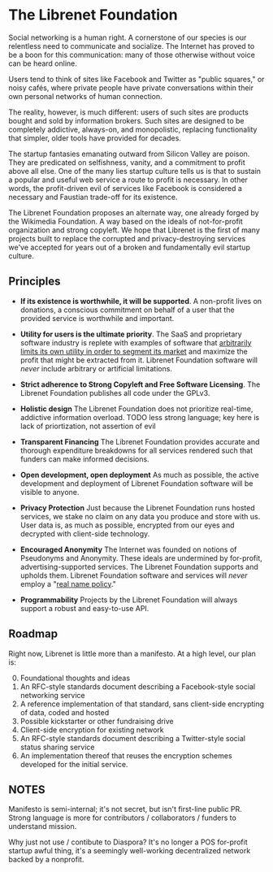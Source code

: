 # The Librenet Foundation

Social networking is a human right. A cornerstone of our species is our
relentless need to communicate and socialize. The Internet has proved
to be a boon for this communication: many of those otherwise without
voice can be heard online.

Users tend to think of sites like Facebook and Twitter as "public
squares," or noisy cafés, where private people have private
conversations within their own personal networks of human connection.

The reality, however, is much different: users of such sites are
products bought and sold by information brokers. Such sites are
designed to be completely addictive, always-on, and monopolistic,
replacing functionality that simpler, older tools have provided for decades.

The startup fantasies emanating outward from Silicon Valley are
poison. They are predicated on selfishness, vanity, and a commitment
to profit above all else. One of the many lies startup culture tells
us is that to sustain a popular and useful web service a route to
profit is necessary. In other words, the profit-driven evil of
services like Facebook is considered a necessary and Faustian
trade-off for its existence.

The Librenet Foundation proposes an alternate way, one already forged
by the Wikimedia Foundation. A way based on the ideals of
not-for-profit organization and strong copyleft. We hope
that Librenet is the first of many projects built to replace the
corrupted and privacy-destroying services we've accepted for years out
of a broken and fundamentally evil startup culture.

## Principles

* **If its existence is worthwhile, it will be supported**. A non-profit lives on
  donations, a conscious commitment on behalf of a user that the
  provided service is worthwhile and important.

* **Utility for users is the ultimate priority**. The SaaS and
  proprietary software industry is replete with examples of software
  that [arbitrarily limits its own utility in order to segment its
  market][segment-market] and maximize the profit that might be
  extracted from it. Librenet Foundation software will _never_ include
  arbitrary or artificial limitations.

* **Strict adherence to Strong Copyleft and Free Software Licensing**.
  The Librenet Foundation publishes all code under the GPLv3.

* **Holistic design** The Librenet Foundation does not prioritize
  real-time, addictive information overload. TODO less strong
  language; key here is lack of priortization, not assertion of evil

* **Transparent Financing** The Librenet Foundation provides accurate
  and thorough expenditure breakdowns for all services rendered such
  that funders can make informed decisions.

* **Open development, open deployment** As much as possible, the active
  development and deployment of Librenet Foundation software will be
  visible to anyone.

* **Privacy Protection** Just because the Librenet Foundation runs
  hosted services, we stake no claim on any data you produce and store
  with us. User data is, as much as possible, encrypted from our eyes
  and decrypted with client-side technology.

* **Encouraged Anonymity** The Internet was founded on notions of
  Pseudonyms and Anonymity. These ideals are undermined by for-profit,
  advertising-supported services. The Librenet Foundation supports and
  upholds them. Librenet Foundation software and services will _never_
  employ a "[real name policy][]."

* **Programmability** Projects by the Librenet Foundation will always
  support a robust and easy-to-use API.

[segment-market]: http://www.codinghorror.com/blog/2009/07/oh-you-wanted-awesome-edition.html
[real name policy]: http://geekfeminism.wikia.com/wiki/Who_is_harmed_by_a_%22Real_Names%22_policy%3F

## Roadmap

Right now, Librenet is little more than a manifesto. At a high level,
our plan is:

 0. Foundational thoughts and ideas
 1. An RFC-style standards document describing a Facebook-style social
    networking service
 2. A reference implementation of that standard, sans client-side
    encrypting of data, coded and hosted
 3. Possible kickstarter or other fundraising drive
 4. Client-side encryption for existing network
 5. An RFC-style standards document describing a Twitter-style social
    status sharing service
 6. An implementation thereof that reuses the encryption schemes
    developed for the initial service.


NOTES
-----

Manifesto is semi-internal; it's not secret, but isn't first-line
public PR. Strong language is more for contributors / collaborators /
funders to understand mission.

Why just not use / contibute to Diaspora? It's no longer a POS
for-profit startup awful thing, it's a seemingly well-working
decentralized network backed by a nonprofit.

